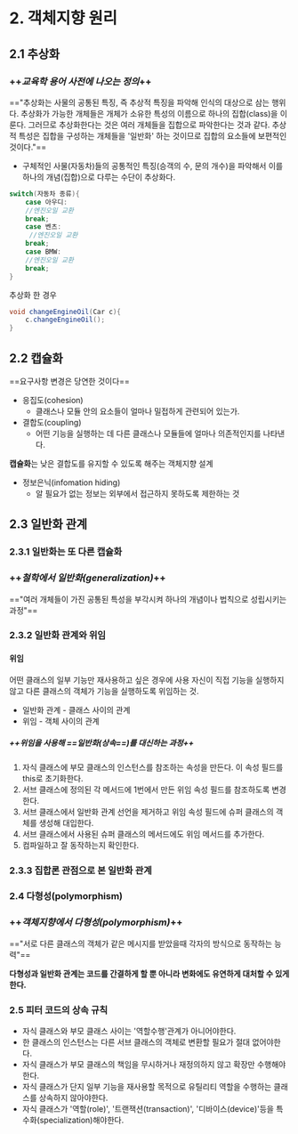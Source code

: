 # 2. 객체지향 원리

## 2.1 추상화

### ++*교육학 용어 사전에 나오는 정의*++
=="추상화는 사물의 공통된 특징, 즉 추상적 특징을 파악해 인식의 대상으로 삼는 행위다. 추상화가 가능한 개체들은 개체가 소유한 특성의 이름으로 하나의 집합(class)을 이룬다.
그러므로 추상화한다는 것은 여러 개체들을 집합으로 파악한다는 것과 같다. 추상적 특성은 집합을 구성하는 개체들을 '일반화' 하는 것이므로 집합의 요소들에 보편적인 것이다."==

* 구체적인 사물(자동차)들의 공통적인 특징(승객의 수, 문의 개수)을 파악해서 이를 하나의 개념(집합)으로 다루는 수단이 추상화다.

```java
switch(자동차 종류){
	case 아우디: 
    //엔진오일 교환
    break;
    case 벤츠:
     //엔진오일 교환
    break;
    case BMW: 
    //엔진오일 교환
    break;
}
```

추상화 한 경우
```Java
void changeEngineOil(Car c){
	c.changeEngineOil();
}
```

## 2.2 캡슐화
==요구사항 변경은 당연한 것이다==

* 응집도(cohesion)
	* 클래스나 모듈 안의 요소들이 얼마나 밀접하게 관련되어 있는가.
* 결합도(coupling)
	* 어떤 기능을 실행하는 데 다른 클래스나 모듈들에 얼마나 의존적인지를 나타낸다.

**캡슐화**는 낮은 결합도를 유지할 수 있도록 해주는 객체지향 설계
* 정보은닉(infomation hiding)
	* 알 필요가 없는 정보는 외부에서 접근하지 못하도록 제한하는 것 

## 2.3 일반화 관계
### 2.3.1 일반화는 또 다른 캡슐화

### ++*철학에서 일반화(generalization)*++
=="여러 개체들이 가진 공통된 특성을 부각시켜 하나의 개념이나 법칙으로 성립시키는 과정"==

### 2.3.2 일반화 관계와 위임
#### 위임
어떤 클래스의 일부 기능만 재사용하고 싶은 경우에 사용
자신이 직접 기능을 실행하지 않고 다른 클래스의 객체가 기능을 실행하도록 위임하는 것.
* 일반화 관계 - 클래스 사이의 관계
* 위임 - 객체 사이의 관계

##### ++위임을 사용해 ==일반화(상속==)를 대신하는 과정++
1. 자식 클래스에 부모 클래스의 인스턴스를 참조하는 속성을 만든다. 이 속성 필드를 this로 초기화한다.
2. 서브 클래스에 정의된 각 메서드에 1번에서 만든 위임 속성 필드를 참조하도록 변경한다.
3. 서브 클래스에서 일반화 관계 선언을 제거하고 위임 속성 필드에 슈퍼 클래스의 객체를 생성해 대입한다.
4. 서브 클래스에서 사용된 슈퍼 클래스의 메서드에도 위임 메서드를 추가한다.
5. 컴파일하고 잘 동작하는지 확인한다.

### 2.3.3 집합론 관점으로 본 일반화 관계

### 2.4 다형성(polymorphism)
### ++*객체지향에서 다형성(polymorphism)*++
=="서로 다른 클래스의 객체가 같은 메시지를 받았을때 각자의 방식으로 동작하는 능력"==

**다형성과 일반화 관계는 코드를 간결하게 할 뿐 아니라 변화에도 유연하게 대처할 수 있게 한다.**

### 2.5 피터 코드의 상속 규칙
* 자식 클래스와 부모 클래스 사이는 '역할수행'관계가 아니어야한다.
* 한 클래스의 인스턴스는 다른 서브 클래스의 객체로 변환할 필요가 절대 없어야한다.
* 자식 클래스가 부모 클래스의 책임을 무시하거나 재정의하지 않고 확장만 수행해야 한다.
* 자식 클래스가 단지 일부 기능을 재사용할 목적으로 유틸리티 역할을 수행하는 클래스를 상속하지 않아야한다.
* 자식 클래스가 '역할(role)', '트랜잭션(transaction)', '디바이스(device)'등을 특수화(specialization)해야한다.